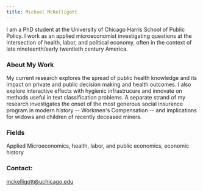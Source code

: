 ```yaml
---
title: Michael McKelligott
---
```


I am a PhD student at the University of Chicago Harris School of Public Policy. I work as an applied microeconomist investigating questions at the intersection of health, labor, and political economy, often in the context of late nineteenth/early twentieth century America.

### About My Work

My current research explores the spread of public health knowledge and its impact on private and public decision making and health outcomes. I also explore interactive effects with hygienic infrastrucure and innovate on methods useful in text classification problems. A separate strand of my research investigates the onset of the most generous social insurance program in modern history -- Workmen's Compensation -- and implications for widows and children of recently deceased miners.

### Fields

Applied Microeconomics, health, labor, and public economics, economic history

### Contact:

mckelligott@uchicago.edu
